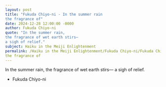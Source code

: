 ```yaml
---
layout: post
title: "Fukuda Chiyo-ni - In the summer rain
the fragrance of"
date: 2024-12-28 12:00:00 -0000
author: Fukuda Chiyo-ni
quote: "In the summer rain,
the fragrance of wet earth stirs—
a sigh of relief."
subject: Haiku in the Meiji Enlightenment
permalink: /Haiku in the Meiji Enlightenment/Fukuda Chiyo-ni/Fukuda Chiyo-ni - In the summer rain
the fragrance of
---
```


In the summer rain,
the fragrance of wet earth stirs—
a sigh of relief.

- Fukuda Chiyo-ni
